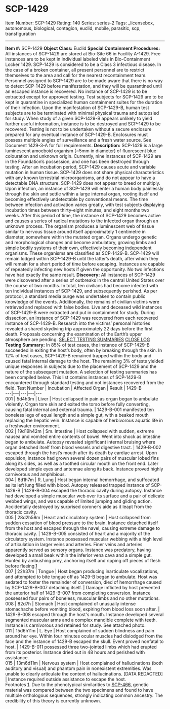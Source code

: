 # SCP-1429
Item Number: SCP-1429
Rating: 140
Series: series-2
Tags: _licensebox, autonomous, biological, contagion, euclid, mobile, parasitic, scp, transfiguration

---

**Item #:** SCP-1429
**Object Class:** Euclid
**Special Containment Procedures:** All instances of SCP-1429 are stored at Bio-Site 66 in Facility A-1429. Free instances are to be kept in individual labeled vials in Bio-Containment Locker 1429. SCP-1429 is considered to be a Class 3 infectious disease.
In the case of a broken container, all present personnel are to restrict themselves to the area and call for the nearest recontainment team. Personnel assigned to SCP-1429 are to be made aware that there is no way to detect SCP-1429 before manifestation, and they will be quarantined until an escaped instance is recovered.
No instance of SCP-1429 is to be extracted except for approved testing. Test subjects for SCP-1429 are to be kept in quarantine in specialized human containment suites for the duration of their infection. Upon the manifestation of SCP-1429-B, human test subjects are to be terminated with minimal physical trauma and autopsied for study. When study of a given SCP-1429-B appears unlikely to yield further useful information, instance is to be destroyed and SCP-1429 to be recovered.
Testing is not to be undertaken without a secure enclosure prepared for any eventual instance of SCP-1429-B. Enclosures must possess multiple angles of surveillance and a fresh water source. See Document 1429-3-A for full requirements.
**Description:** SCP-1429 is a large luminescent amoeboid organism (~5mm in diameter) of fluorescent blue colouration and unknown origin. Currently, nine instances of SCP-1429 are in the Foundation’s possession, and one has been destroyed through testing. After an incubation period, SCP-1429 causes acute and variable mutation in human tissue. SCP-1429 does not share physical characteristics with any known terrestrial microorganisms, and do not appear to have a detectable DNA structure. SCP-1429 does not appear to breed or multiply.
Upon infection, an instance of SCP-1429 will enter a human body painlessly through the skin and settle within a large internal organ, rooting itself and becoming effectively undetectable by conventional means. The time between infection and activation varies greatly, with test subjects displaying incubation times between thirty-eight minutes, and eight months two weeks.
After this period of time, the instance of SCP-1429 becomes active and causes a series of radical mutations to the infected organ through an unknown process. The organism produces a luminescent web of tissue similar to nervous tissue around itself approximately 1 centimetre in diameter, somewhere within the mutated organ. Organs undergo genetic and morphological changes and become ambulatory, growing limbs and simple bodily systems of their own, effectively becoming independent organisms. These organisms are classified as SCP-1429-B.
SCP-1429 will remain lodged within SCP-1429-B until the latter’s death, after which they will remain for a short period of time before escaping. Instances are capable of repeatedly infecting new hosts if given the opportunity. No two infections have had exactly the same result.
**Discovery:** All instances of SCP-1429 were discovered after a series of outbreaks in the central United States over the course of two months. In total, ten civilians had become infected with ten individual instances of SCP-1429, and subsequently perished.
As per protocol, a standard media purge was undertaken to contain public knowledge of the events. Additionally, the remains of civilian victims were retrieved and replaced with false bodies. Live and deceased wild instances of SCP-1429-B were extracted and put in containment for study. During dissection, an instance of SCP-1429 was recovered from each recovered instance of SCP-1429-B.
Research into the victims’ personal histories revealed a shared skydiving trip approximately 22 days before the first death. Proposals concerning the examination of the Earth’s upper atmosphere are pending.
[SELECT TESTING SUMMARIES](javascript:;)
[CLOSE LOG](javascript:;)
**Testing Summary:** In 85% of test cases, the instance of SCP-1429-B succeeded in exiting the host’s body, often by breaking through the skin. In 12% of test cases, SCP-1429-B remained trapped within the body and caused fatal internal damage to the host. The remaining 3% of tests yielded unique responses in subjects due to the placement of SCP-1429 and the nature of the subsequent mutation.
A selection of testing summaries has been compiled below. This list contains instances of SCP-1429-B encountered through standard testing and not instances recovered from the field.
Test Number | Incubation | Affected Organ | Result | 1429-B  
---|---|---|---|---  
001 | 5d4h3m | Liver | Host collapsed in pain as organ began to ambulate violently. Organ tore skin and exited the torso before fully converting, causing fatal internal and external trauma. | 1429-B-001 manifested ten boneless legs of equal length and a simple gut, with a beaked mouth replacing the hepatic vein. Instance is capable of herbivorous aquatic life in a freshwater environment.  
002 | 19d19h42m | Sm. Intestine | Host collapsed with sudden, extreme nausea and vomited entire contents of bowel. Went into shock as intestine began to ambulate. Autopsy revealed significant internal bruising where organ detached itself from blood vessels and digestive tract. | 1429-B-002 escaped through the host’s mouth after its death by cardiac arrest. Upon expulsion, instance had grown several dozen pairs of muscular lobed fins along its sides, as well as a toothed circular mouth on the front end. Later developed simple eyes and antennae along its back. Instance proved highly carnivorous and amphibious.  
004 | 8d1h7m | R. Lung | Host began internal hemorrhage, and suffocated as its left lung filled with blood. Autopsy released trapped instance of SCP-1429-B | 1429-B-004 escaped the thoracic cavity during autopsy. Instance had developed a simple muscular web over its surface and a pair of delicate webbed wings, and was capable of limited jumping and gliding action. Accidentally destroyed by surprised coroner’s aide as it leapt from the thoracic cavity.  
005 | 28d2h58m | Heart and circulatory system | Host collapsed from sudden cessation of blood pressure to the brain. Instance detached itself from the host and escaped through the navel, causing extreme damage to thoracic cavity. | 1429-B-005 consisted of heart and a majority of the circulatory system. Instance possessed muscular webbing with a high level of articulation in larger veins and arteries. Finer veins and arteries apparently served as sensory organs. Instance was predatory, having developed a small beak within the inferior vena cava and a simple gut. Hunted by ambushing prey, anchoring itself and ripping off pieces of flesh before fleeing.[1](javascript:;)  
007 | 22h37m | Tongue | Host began producing inarticulate vocalizations, and attempted to bite tongue off as 1429-B began to ambulate. Host was sedated to foster the remainder of conversion, died of hemorrhage caused by SCP-1429-B-007 detaching itself. | Damage inflicted by host prevented the anterior half of 1429-B-007 from completing conversion. Instance possessed four pairs of boneless, muscular limbs and no other mutations.  
008 | 82d7h | Stomach | Host complained of unusually intense stomachache before vomiting blood, expiring from blood loss soon after. | 1429-B-008 escaped through the host's mouth. Instance developed several segmented muscular arms and a complex mandible complete with teeth. Instance is carnivorous and retained for study. See attached photo.  
011 | 15d6h11m | L. Eye | Host complained of sudden blindness and pain around her eye. Within four minutes ocular muscles had dislodged from the face and the instance of 1429-B escaped the skull. Event proved nonfatal to host. | 1429-B-011 possessed three two-jointed limbs which had erupted from its posterior. Instance dried out in 48 hours and perished with assistance.  
015 | 13m6d11m | Nervous system | Host complained of hallucinations (both auditory and visual) and phantom pain in nonexistent extremities. Was unable to clearly articulate the content of hallucinations. [DATA REDACTED] | Instance required outside assistance to escape the host.  
Footnotes
[1](javascript:;). Due to the phenotypical similarities to [SCP-466](/scp-466), genetic material was compared between the two specimens and found to have multiple orthologous sequences, strongly indicating common ancestry. The credibility of this theory is currently unknown.